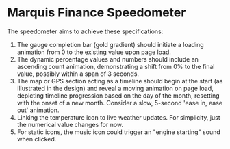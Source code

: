 # Marquis Finance Speedometer

The speedometer aims to achieve these specifications:

1. The gauge completion bar (gold gradient) should initiate a loading animation from 0 to the existing value upon page load.
2. The dynamic percentage values and numbers should include an ascending count animation, demonstrating a shift from 0% to the final value, possibly within a span of 3 seconds.
4. The map or GPS section acting as a timeline should begin at the start (as illustrated in the design) and reveal a moving animation on page load, depicting timeline progression based on the day of the month, resetting with the onset of a new month. Consider a slow, 5-second 'ease in, ease out' animation.
5. Linking the temperature icon to live weather updates. For simplicity, just the numerical value changes for now.
6. For static icons, the music icon could trigger an "engine starting" sound when clicked.